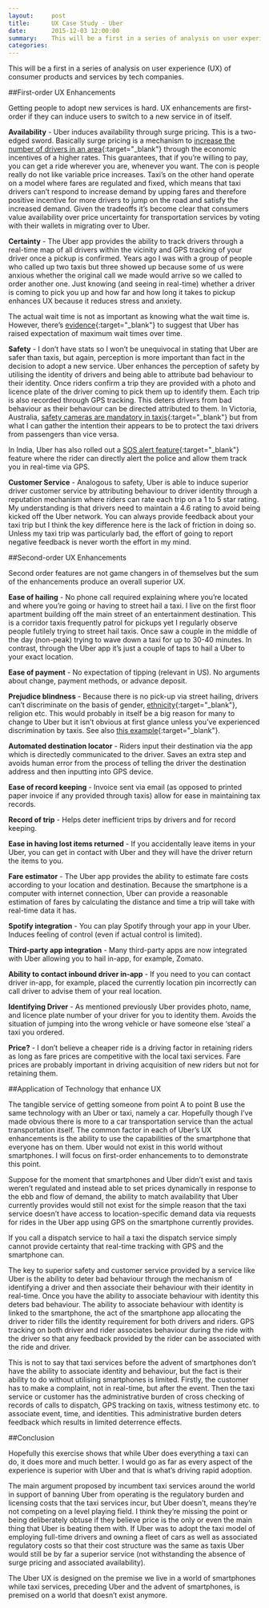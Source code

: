 ```yaml
---
layout:     post
title:      UX Case Study - Uber
date:       2015-12-03 12:00:00
summary:    This will be a first in a series of analysis on user experience (UX) of consumer products and services by tech companies.
categories:
---
```


This will be a first in a series of analysis on user experience (UX) of consumer products and services by tech companies.


##First-order UX Enhancements

Getting people to adopt new services is hard. UX enhancements are first-order if they can induce users to switch to a new service in of itself.


**Availability** - Uber induces availability through surge pricing. This is a two-edged sword. Basically surge pricing is a mechanism to [increase the number of drivers in an area](https://newsroom.uber.com/2015/09/the-effects-of-ubers-surge-pricing/){:target="_blank"} through the economic incentives of a higher rates. This guarantees, that if you’re willing to pay, you can get a ride wherever you are, whenever you want. The con is people really do not like variable price increases. Taxi’s on the other hand operate on a model where fares are regulated and fixed, which means that taxi drivers can’t respond to increase demand by upping fares and therefore positive incentive for more drivers to jump on the road and satisfy the increased demand. Given the tradeoffs it’s become clear that consumers value availability over price uncertainty for transportation services by voting with their wallets in migrating over to Uber.

**Certainty** - The Uber app provides the ability to track drivers through a real-time map of all drivers within the vicinity and GPS tracking of your driver once a pickup is confirmed. Years ago I was with a group of people who called up two taxis but three showed up because some of us were anxious whether the original call we made would arrive so we called to order another one. Just knowing (and seeing in real-time) whether a driver is coming to pick you up and how far and how long it takes to pickup enhances UX because it reduces stress and anxiety.

The actual wait time is not as important as knowing what the wait time is. However, there’s [evidence](https://newsroom.uber.com/2015/01/uber-expectations-as-we-grow/
){:target="_blank"} to suggest that Uber has raised expectation of maximum wait times over time.

**Safety** - I don’t have stats so I won’t be unequivocal in stating that Uber are safer than taxis, but again, perception is more important than fact in the decision to adopt a new service. Uber enhances the perception of safety by utilising the identity of drivers and being able to attribute bad behaviour to their identity. Once riders confirm a trip they are provided with a photo and licence plate of the driver coming to pick them up to identify them. Each trip is also recorded through GPS tracking. This deters drivers from bad behaviour as their behaviour can be directed attributed to them. In Victoria, Australia, [safety cameras are mandatory in taxis](http://www.taxi.vic.gov.au/drivers/taxi-drivers/driver-safety/safety-cameras-in-taxis){:target="_blank"} but from what I can gather the intention their appears to be to protect the taxi drivers from passengers than vice versa.

In India, Uber has also rolled out a [SOS alert feature](http://newsroom.uber.com/india/2015/04/introducing-an-integrated-sos-alert-solution-for-law-enforcement/){:target="_blank"} feature where the rider can directly alert the police and allow them track you in real-time via GPS.

**Customer Service** - Analogous to safety, Uber is able to induce superior driver customer service by attributing behaviour to driver identity through a reputation mechanism where riders can rate each trip on a 1 to 5 star rating. My understanding is that drivers need to maintain a 4.6 rating to avoid being kicked off the Uber network. You can always provide feedback about your taxi trip but I think the key difference here is the lack of friction in doing so. Unless my taxi trip was particularly bad, the effort of going to report negative feedback is never worth the effort in my mind.


##Second-order UX Enhancements

Second order features are not game changers in of themselves but the sum of the enhancements produce an overall superior UX.


**Ease of hailing** - No phone call required explaining where you’re located and where you’re going or having to street hail a taxi. I live on the first floor apartment building off the main street of an entertainment destination. This is a corridor taxis frequently patrol for pickups yet I regularly observe people futilely trying to street hail taxis. Once saw a couple in the middle of the day (non-peak) trying to wave down a taxi for up to 30-40 minutes. In contrast, through the Uber app it’s just a couple of taps to hail a Uber to your exact location.

**Ease of payment** - No expectation of tipping (relevant in US). No arguments about change, payment methods, or advance deposit.

**Prejudice blindness** - Because there is no pick-up via street hailing, drivers can’t discriminate on the basis of gender, [ethnicity](http://www.abc.net.au/news/2015-10-30/indigenous-elder-jack-charles-rejected-by-taxi-again/6901120){:target="_blank"}, religion etc. This would probably in itself be a big reason for many to change to Uber but it isn’t obvious at first glance unless you’ve experienced discrimination by taxis. See also [this example](http://blavity.com/uber-black/){:target="_blank"}.

**Automated destination locator** - Riders input their destination via the app which is directedly communicated to the driver. Saves an extra step and avoids human error from the process of telling the driver the destination address and then inputting into GPS device.

**Ease of record keeping** - Invoice sent via email (as opposed to printed paper invoice if any provided through taxis) allow for ease in maintaining tax records.

**Record of trip** - Helps deter inefficient trips by drivers and for record keeping.

**Ease in having lost items returned** - If you accidentally leave items in your Uber, you can get in contact with Uber and they will have the driver return the items to you.

**Fare estimator** - The Uber app provides the ability to estimate fare costs according to your location and destination. Because the smartphone is a computer with internet connection, Uber can provide a reasonable estimation of fares by calculating the distance and time a trip will take with real-time data it has.

**Spotify integration** - You can play Spotify through your app in your Uber. Induces feeling of control (even if actual control is limited).

**Third-party app integration** - Many third-party apps are now integrated with Uber allowing you to hail in-app, for example, Zomato.

**Ability to contact inbound driver in-app** - If you need to you can contact driver in-app, for example, placed the currently location pin incorrectly can call driver to advise them of your real location.

**Identifying Driver** - As mentioned previously Uber provides photo, name, and licence plate number of your driver for you to identity them. Avoids the situation of jumping into the wrong vehicle or have someone else ‘steal’ a taxi you ordered.

**Price?** - I don’t believe a cheaper ride is a driving factor in retaining riders as long as fare prices are competitive with the local taxi services. Fare prices are probably important in driving acquisition of new riders but not for retaining them.


##Application of Technology that enhance UX

The tangible service of getting someone from point A to point B use the same technology with an Uber or taxi, namely a car. Hopefully though I’ve made obvious there is more to a car transportation service than the actual transportation itself. The common factor in each of Uber’s UX enhancements is the ability to use the capabilities of the smartphone that everyone has on them. Uber would not exist in this world without smartphones. I will focus on first-order enhancements to to demonstrate this point.

Suppose for the moment that smartphones and Uber didn’t exist and taxis weren’t regulated and instead able to set prices dynamically in response to the ebb and flow of demand, the ability to match availability that Uber currently provides would still not exist for the simple reason that the taxi service doesn’t have access to location-specific demand data via requests for rides in the Uber app using GPS on the smartphone currently provides.

If you call a dispatch service to hail a taxi the dispatch service simply cannot provide certainty that real-time tracking with GPS and the smartphone can.

The key to superior safety and customer service provided by a service like Uber is the ability to deter bad behaviour through the mechanism of identifying a driver and then associate their behaviour with their identity in real-time. Once you have the ability to associate behaviour with identity this deters bad behaviour. The ability to associate behaviour with identity is linked to the smartphone, the act of the smartphone app allocating the driver to rider fills the identity requirement for both drivers and riders. GPS tracking on both driver and rider associates behaviour during the ride with the driver so that any feedback provided by the rider can be associated with the ride and driver.

This is not to say that taxi services before the advent of smartphones don’t have the ability to associate identity and behaviour, but the fact is their ability to do without utilising smartphones is limited. Firstly, the customer has to make a complaint, not in real-time, but after the event. Then the taxi service or customer has the administrative burden of cross checking of records of calls to dispatch, GPS tracking on taxis, witness testimony etc. to associate event, time, and identities. This administrative burden deters feedback which results in limited deterrence effects.


##Conclusion

Hopefully this exercise shows that while Uber does everything a taxi can do, it does more and much better. I would go as far as every aspect of the experience is superior with Uber and that is what’s driving rapid adoption.

The main argument proposed by incumbent taxi services around the world in support of banning Uber from operating is the regulatory burden and licensing costs that the taxi services incur, but Uber doesn’t, means they’re not competing on a level playing field. I think they’re missing the point or being deliberately obtuse if they believe price is the only or even the main thing that Uber is beating them with. If Uber was to adopt the taxi model of employing full-time drivers and owning a fleet of cars as well as associated regulatory costs so that their cost structure was the same as taxis Uber would still be by far a superior service (not withstanding the absence of surge pricing and associated availability).

The Uber UX is designed on the premise we live in a world of smartphones while taxi services, preceding Uber and the advent of smartphones, is premised on a world that doesn’t exist anymore.